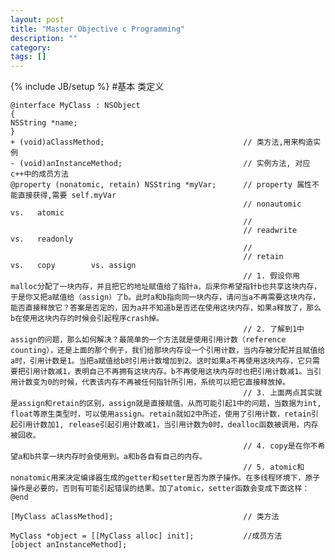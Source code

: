 ```yaml
---
layout: post
title: "Master Objective c Programming"
description: ""
category: 
tags: []
---
```

{% include JB/setup %}
#基本
类定义

	@interface MyClass : NSObject
	{
	NSString *name;
	}
	+ (void)aClassMethod;				 				// 类方法,用来构造实例
	- (void)anInstanceMethod;			 				// 实例方法, 对应c++中的成员方法
	@property (nonatomic, retain) NSString *myVar;		// property 属性不能直接获得,需要 self.myVar		
														// nonautomic 	  vs. 	atomic
														// 
														// readwrite 	  vs. 	readonly
														// 
														// retain 		  vs. 	copy 		vs. assign
														// 1. 假设你用malloc分配了一块内存，并且把它的地址赋值给了指针a，后来你希望指针b也共享这块内存，于是你又把a赋值给（assign）了b。此时a和b指向同一块内存，请问当a不再需要这块内存，能否直接释放它？答案是否定的，因为a并不知道b是否还在使用这块内存，如果a释放了，那么b在使用这块内存的时候会引起程序crash掉。 
														// 2. 了解到1中assign的问题，那么如何解决？最简单的一个方法就是使用引用计数（reference counting），还是上面的那个例子，我们给那块内存设一个引用计数，当内存被分配并且赋值给a时，引用计数是1。当把a赋值给b时引用计数增加到2。这时如果a不再使用这块内存，它只需要把引用计数减1，表明自己不再拥有这块内存。b不再使用这块内存时也把引用计数减1。当引用计数变为0的时候，代表该内存不再被任何指针所引用，系统可以把它直接释放掉。 
														// 3. 上面两点其实就是assign和retain的区别，assign就是直接赋值，从而可能引起1中的问题，当数据为int, float等原生类型时，可以使用assign。retain就如2中所述，使用了引用计数，retain引起引用计数加1, release引起引用计数减1，当引用计数为0时，dealloc函数被调用，内存被回收。 
														// 4. copy是在你不希望a和b共享一块内存时会使用到。a和b各自有自己的内存。 
														// 5. atomic和nonatomic用来决定编译器生成的getter和setter是否为原子操作。在多线程环境下，原子操作是必要的，否则有可能引起错误的结果。加了atomic，setter函数会变成下面这样： 
	@end

	[MyClass aClassMethod];								// 类方法
			
	MyClass *object = [[MyClass alloc] init]; 			//成员方法
	[object anInstanceMethod];

